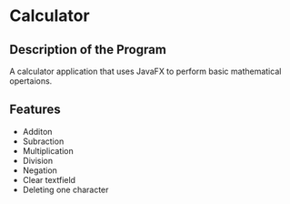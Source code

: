 # Calculator

## Description of the Program 
A calculator application that uses JavaFX to perform basic mathematical opertaions.

## Features 
- Additon
- Subraction
- Multiplication 
- Division
- Negation
- Clear textfield
- Deleting one character

